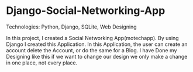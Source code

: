 # Django-Social-Networking-App
Technologies: Python, Django, SQLite, Web Designing

In this project, I created a Social Networking App(motechapp). By using Django I created this Application. In this Application, the user can create an account delete the Account, or do the same for a Blog. I have Done my Designing like this if we want to change our design we only make a change in one place, not every place.


